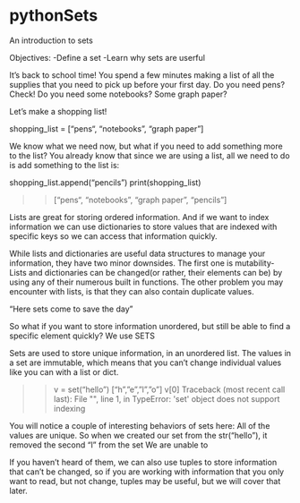 # pythonSets

An introduction to sets

Objectives:
-Define a set
-Learn why sets are userful

It’s back to school time! You spend a few minutes making a list of all the supplies that you need to pick up before your first day. Do you need pens? Check! Do you need some notebooks? Some graph paper?

Let’s make a shopping list!

shopping_list = [“pens“, “notebooks”, “graph paper”]

We know what we need now, but what if you need to add something more to the list? You already know that since we are using a list, all we need to do is add something to the list is:

shopping_list.append(“pencils”)
print(shopping_list)

> > [“pens“, “notebooks”, “graph paper”, “pencils”]

Lists are great for storing ordered information. And if we want to index information we can use dictionaries to store values that are indexed with specific keys so we can access that information quickly.

While lists and dictionaries are useful data structures to manage your information, they have two minor downsides. The first one is mutability- Lists and dictionaries can be changed(or rather, their elements can be) by using any of their numerous built in functions. The other problem you may encounter with lists, is that they can also contain duplicate values.

“Here sets come to save the day”

So what if you want to store information unordered, but still be able to find a specific element quickly? We use SETS

Sets are used to store unique information, in an unordered list. The values in a set are immutable, which means that you can’t change individual values like you can with a list or dict.

> > v = set(“hello”)
> > [“h”,”e”,”l”,”o”]
> > v[0]
> > Traceback (most recent call last):
> > File "<stdin>", line 1, in <module>
> > TypeError: 'set' object does not support indexing

You will notice a couple of interesting behaviors of sets here:
All of the values are unique. So when we created our set from the str(“hello”), it removed the second “l” from the set
We are unable to

If you haven’t heard of them, we can also use tuples to store information that can’t be changed, so if you are working with information that you only want to read, but not change, tuples may be useful, but we will cover that later.
